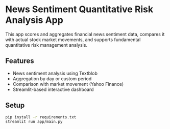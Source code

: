 # News Sentiment Quantitative Risk Analysis App

This app scores and aggregates financial news sentiment data, compares it with actual stock market movements, and supports fundamental quantitative risk management analysis.

## Features
- News sentiment analysis using Textblob
- Aggregation by day or custom period
- Comparison with market movement (Yahoo Finance)
- Streamlit-based interactive dashboard

## Setup
```bash
pip install -r requirements.txt
streamlit run app/main.py
```
